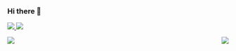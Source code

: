 ### Hi there 👋

<!--
**ahmedhnewa/ahmedhnewa** is a ✨ _special_ ✨ repository because its `README.md` (this file) appears on your GitHub profile.

Here are some ideas to get you started:

- 🔭 I’m currently working on ...
- 🌱 I’m currently learning ...
- 👯 I’m looking to collaborate on ...
- 🤔 I’m looking for help with ...
- 💬 Ask me about ...
- 📫 How to reach me: ...
- 😄 Pronouns: ...
- ⚡ Fun fact: ...
-->

<p class="center">
  <a href="https://www.youtube.com/c/DarkZeroOne"> <img src="https://img.shields.io/badge/Youtube-DarkZeroOne-red"/> </a>
  <a href="https://www.ahmedriad.com/"> <img src="https://img.shields.io/badge/%20-Website%20-lightgrey"/> </a>
  <br>
</p>

<img src="https://github-readme-stats.vercel.app/api?username=ahmedhnewa" align="left" />
<img src="https://github-readme-stats.vercel.app/api/top-langs/?username=ahmedhnewa&layout=compact" align="right" />
